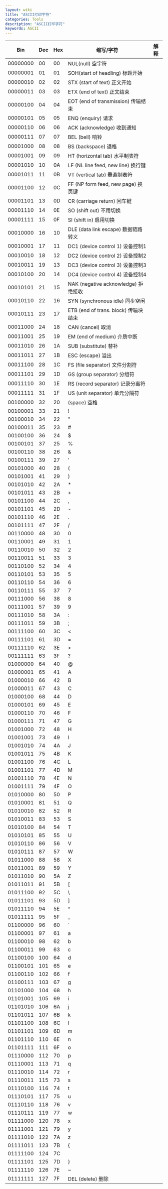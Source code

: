 ```yaml
---
layout: wiki
title: "ASCII打印字符"
categories: Tools
description: "ASCII打印字符"
keywords: ASCII
---
```


| Bin | Dec | Hex | 缩写/字符 | 解释 |
| --- | --- | --- | --- | --- |
| 00000000 |00 | 00 | NUL(null) 空字符 |
| 00000001 |01 | 01 | SOH(start of headling) 标题开始 |
| 00000010 |02 | 02 | STX (start of text) 正文开始 |
| 00000011 |03 | 03 | ETX (end of text) 正文结束 |
| 00000100 |04 | 04 | EOT (end of transmission) 传输结束 |
| 00000101 |05 | 05 | ENQ (enquiry) 请求 |
| 00000110 |06 | 06 | ACK (acknowledge) 收到通知 |
| 00000111 |07 | 07 | BEL (bell) 响铃 |
| 00001000 |08 | 08 | BS (backspace) 退格 |
| 00001001 |09 | 09 | HT (horizontal tab) 水平制表符 |
| 00001010 |10 | 0A | LF (NL line feed, new line) 换行键 |
| 00001011 |11 | 0B | VT (vertical tab) 垂直制表符 |
| 00001100 |12 | 0C | FF (NP form feed, new page) 换页键 |
| 00001101 |13 | 0D | CR (carriage return) 回车键 |
| 00001110 |14 | 0E | SO (shift out) 不用切换 |
| 00001111 |15 | 0F | SI (shift in) 启用切换 |
| 00010000 |16 | 10 | DLE (data link escape) 数据链路转义 |
| 00010001 |17 | 11 | DC1 (device control 1) 设备控制1 |
| 00010010 |18 | 12 | DC2 (device control 2) 设备控制2 |
| 00010011 |19 | 13 | DC3 (device control 3) 设备控制3 |
| 00010100 |20 | 14 | DC4 (device control 4) 设备控制4 |
| 00010101 |21 | 15 | NAK (negative acknowledge) 拒绝接收 |
| 00010110 |22 | 16 | SYN (synchronous idle) 同步空闲 |
| 00010111 |23 | 17 | ETB (end of trans. block) 传输块结束 |
| 00011000 |24 | 18 | CAN (cancel) 取消 |
| 00011001 |25 | 19 | EM (end of medium) 介质中断 |
| 00011010 |26 | 1A | SUB (substitute) 替补 |
| 00011011 |27 | 1B | ESC (escape) 溢出 |
| 00011100 |28 | 1C | FS (file separator) 文件分割符 |
| 00011101 |29 | 1D | GS (group separator) 分组符 |
| 00011110 |30 | 1E | RS (record separator) 记录分离符 |
| 00011111 |31 | 1F | US (unit separator) 单元分隔符 |
| 00100000 |32 | 20 | (space) 空格 |
| 00100001 |33 | 21 | ! | 
| 00100010 |34 | 22 | " | 
| 00100011 |35 | 23 | # | 
| 00100100 |36 | 24 | $ | 
| 00100101 |37 | 25 | % | 
| 00100110 |38 | 26 | & | 
| 00100111 |39 | 27 | ' | 
| 00101000 |40 | 28 | ( | 
| 00101001 |41 | 29 | ) | 
| 00101010 |42 | 2A | * | 
| 00101011 |43 | 2B | + | 
| 00101100 |44 | 2C | , | 
| 00101101 |45 | 2D | - | 
| 00101110 |46 | 2E | . | 
| 00101111 |47 | 2F | / | 
| 00110000 |48 | 30 | 0 | 
| 00110001 |49 | 31 | 1 | 
| 00110010 |50 | 32 | 2 | 
| 00110011 |51 | 33 | 3 | 
| 00110100 |52 | 34 | 4 | 
| 00110101 |53 | 35 | 5 | 
| 00110110 |54 | 36 | 6 | 
| 00110111 |55 | 37 | 7 | 
| 00111000 |56 | 38 | 8 | 
| 00111001 |57 | 39 | 9 | 
| 00111010 |58 | 3A | : | 
| 00111011 |59 | 3B | ; | 
| 00111100 |60 | 3C | < | 
| 00111101 |61 | 3D | = | 
| 00111110 |62 | 3E | > | 
| 00111111 |63 | 3F | ? | 
| 01000000 |64 | 40 | @ | 
| 01000001 |65 | 41 | A | 
| 01000010 |66 | 42 | B | 
| 01000011 |67 | 43 | C | 
| 01000100 |68 | 44 | D | 
| 01000101 |69 | 45 | E | 
| 01000110 |70 | 46 | F | 
| 01000111 |71 | 47 | G | 
| 01001000 |72 | 48 | H | 
| 01001001 |73 | 49 | I | 
| 01001010 |74 | 4A | J | 
| 01001011 |75 | 4B | K | 
| 01001100 |76 | 4C | L | 
| 01001101 |77 | 4D | M | 
| 01001110 |78 | 4E | N | 
| 01001111 |79 | 4F | O | 
| 01010000 |80 | 50 | P | 
| 01010001 |81 | 51 | Q | 
| 01010010 |82 | 52 | R | 
| 01010011 |83 | 53 | S | 
| 01010100 |84 | 54 | T | 
| 01010101 |85 | 55 | U | 
| 01010110 |86 | 56 | V | 
| 01010111 |87 | 57 | W | 
| 01011000 |88 | 58 | X | 
| 01011001 |89 | 59 | Y | 
| 01011010 |90 | 5A | Z | 
| 01011011 |91 | 5B | [ | 
| 01011100 |92 | 5C | \ | 
| 01011101 |93 | 5D | ] | 
| 01011110 |94 | 5E | ^ | 
| 01011111 |95 | 5F | _ | 
| 01100000 |96 | 60 | ` | 
| 01100001 |97 | 61 | a | 
| 01100010 |98 | 62 | b | 
| 01100011 |99 | 63 | c | 
| 01100100 | 100 |64 | d | 
| 01100101 | 101 |65 | e | 
| 01100110 | 102 |66 | f | 
| 01100111 | 103 |67 | g | 
| 01101000 | 104 |68 | h | 
| 01101001 | 105 |69 | i | 
| 01101010 | 106 |6A | j | 
| 01101011 | 107 |6B | k | 
| 01101100 | 108 |6C | l | 
| 01101101 | 109 |6D | m | 
| 01101110 | 110 |6E | n | 
| 01101111 | 111 |6F | o | 
| 01110000 | 112 |70 | p | 
| 01110001 | 113 |71 | q | 
| 01110010 | 114 |72 | r | 
| 01110011 | 115 |73 | s | 
| 01110100 | 116 |74 | t | 
| 01110101 | 117 |75 | u | 
| 01110110 | 118 |76 | v | 
| 01110111 | 119 |77 | w | 
| 01111000 | 120 |78 | x | 
| 01111001 | 121 |79 | y | 
| 01111010 | 122 |7A | z | 
| 01111011 | 123 |7B | { | 
| 01111100 | 124 |7C | | | 
| 01111101 | 125 |7D | } | 
| 01111110 | 126 |7E | ~ | 
| 01111111 | 127 |7F | DEL (delete) 删除 |
